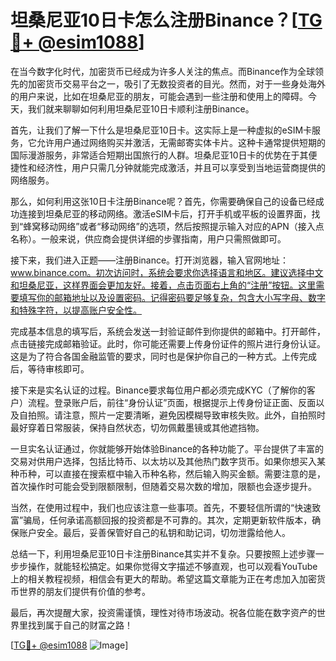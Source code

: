 # 坦桑尼亚10日卡怎么注册Binance？[[TG💪+ @esim1088](https://t.me/s/esim1088)]

在当今数字化时代，加密货币已经成为许多人关注的焦点。而Binance作为全球领先的加密货币交易平台之一，吸引了无数投资者的目光。然而，对于一些身处海外的用户来说，比如在坦桑尼亚的朋友，可能会遇到一些注册和使用上的障碍。今天，我们就来聊聊如何利用坦桑尼亚10日卡顺利注册Binance。

首先，让我们了解一下什么是坦桑尼亚10日卡。这实际上是一种虚拟的eSIM卡服务，它允许用户通过网络购买并激活，无需邮寄实体卡片。这种卡通常提供短期的国际漫游服务，非常适合短期出国旅行的人群。坦桑尼亚10日卡的优势在于其便捷性和经济性，用户只需几分钟就能完成激活，并且可以享受到当地运营商提供的网络服务。

那么，如何利用这张10日卡注册Binance呢？首先，你需要确保自己的设备已经成功连接到坦桑尼亚的移动网络。激活eSIM卡后，打开手机或平板的设置界面，找到“蜂窝移动网络”或者“移动网络”的选项，然后按照提示输入对应的APN（接入点名称）。一般来说，供应商会提供详细的步骤指南，用户只需照做即可。

接下来，我们进入正题——注册Binance。打开浏览器，输入官网地址：www.binance.com。初次访问时，系统会要求你选择语言和地区。建议选择中文和坦桑尼亚，这样界面会更加友好。接着，点击页面右上角的“注册”按钮。这里需要填写你的邮箱地址以及设置密码。记得密码要足够复杂，包含大小写字母、数字和特殊字符，以提高账户安全性。

完成基本信息的填写后，系统会发送一封验证邮件到你提供的邮箱中。打开邮件，点击链接完成邮箱验证。此时，你可能还需要上传身份证件的照片进行身份认证。这是为了符合各国金融监管的要求，同时也是保护你自己的一种方式。上传完成后，等待审核即可。

接下来是实名认证的过程。Binance要求每位用户都必须完成KYC（了解你的客户）流程。登录账户后，前往“身份认证”页面，根据提示上传身份证正面、反面以及自拍照。请注意，照片一定要清晰，避免因模糊导致审核失败。此外，自拍照时最好穿着日常服装，保持自然状态，切勿佩戴墨镜或其他遮挡物。

一旦实名认证通过，你就能够开始体验Binance的各种功能了。平台提供了丰富的交易对供用户选择，包括比特币、以太坊以及其他热门数字货币。如果你想买入某种币种，可以直接在搜索框中输入币种名称，然后输入购买金额。需要注意的是，首次操作时可能会受到限额限制，但随着交易次数的增加，限额也会逐步提升。

当然，在使用过程中，我们也应该注意一些事项。首先，不要轻信所谓的“快速致富”骗局，任何承诺高额回报的投资都是不可靠的。其次，定期更新软件版本，确保账户安全。最后，妥善保管好自己的私钥和助记词，切勿泄露给他人。

总结一下，利用坦桑尼亚10日卡注册Binance其实并不复杂。只要按照上述步骤一步步操作，就能轻松搞定。如果你觉得文字描述不够直观，也可以观看YouTube上的相关教程视频，相信会有更大的帮助。希望这篇文章能为正在考虑加入加密货币世界的朋友们提供有价值的参考。

最后，再次提醒大家，投资需谨慎，理性对待市场波动。祝各位能在数字资产的世界里找到属于自己的财富之路！

[[TG💪+ @esim1088](https://t.me/s/esim1088) ![Image](https://i.postimg.cc/4NQfJmqS/Snipaste-2025-05-13-00-14-12.png)]